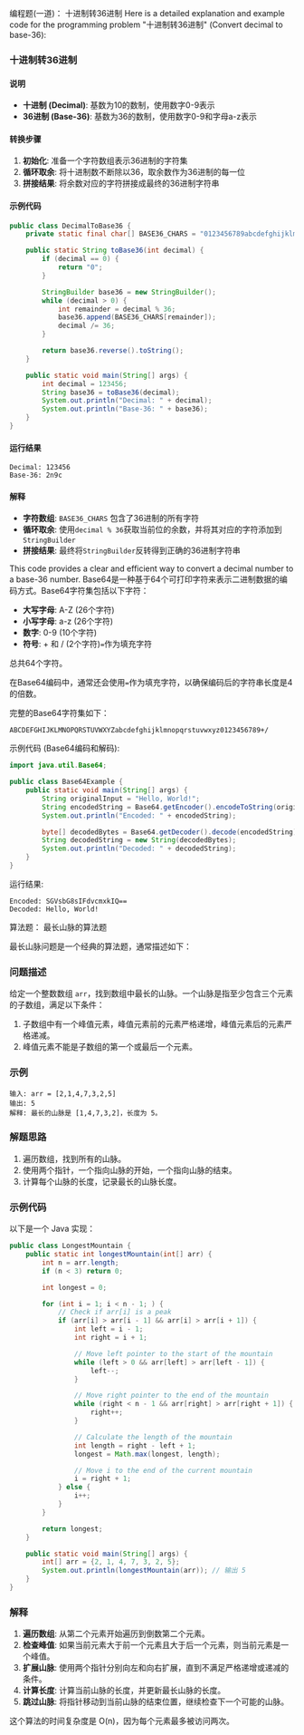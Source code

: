 编程题(一道)：
十进制转36进制
Here is a detailed explanation and example code for the programming problem "十进制转36进制" (Convert decimal to base-36):

### 十进制转36进制

#### 说明
- **十进制 (Decimal)**: 基数为10的数制，使用数字0-9表示
- **36进制 (Base-36)**: 基数为36的数制，使用数字0-9和字母a-z表示

#### 转换步骤
1. **初始化**: 准备一个字符数组表示36进制的字符集
2. **循环取余**: 将十进制数不断除以36，取余数作为36进制的每一位
3. **拼接结果**: 将余数对应的字符拼接成最终的36进制字符串

#### 示例代码
```java
public class DecimalToBase36 {
    private static final char[] BASE36_CHARS = "0123456789abcdefghijklmnopqrstuvwxyz".toCharArray();

    public static String toBase36(int decimal) {
        if (decimal == 0) {
            return "0";
        }

        StringBuilder base36 = new StringBuilder();
        while (decimal > 0) {
            int remainder = decimal % 36;
            base36.append(BASE36_CHARS[remainder]);
            decimal /= 36;
        }

        return base36.reverse().toString();
    }

    public static void main(String[] args) {
        int decimal = 123456;
        String base36 = toBase36(decimal);
        System.out.println("Decimal: " + decimal);
        System.out.println("Base-36: " + base36);
    }
}
```

#### 运行结果
```plaintext
Decimal: 123456
Base-36: 2n9c
```

#### 解释
- **字符数组**: `BASE36_CHARS` 包含了36进制的所有字符
- **循环取余**: 使用`decimal % 36`获取当前位的余数，并将其对应的字符添加到`StringBuilder`
- **拼接结果**: 最终将`StringBuilder`反转得到正确的36进制字符串

This code provides a clear and efficient way to convert a decimal number to a base-36 number.
Base64是一种基于64个可打印字符来表示二进制数据的编码方式。Base64字符集包括以下字符：

- **大写字母**: A-Z (26个字符)
- **小写字母**: a-z (26个字符)
- **数字**: 0-9 (10个字符)
- **符号**: + 和 / (2个字符)`=`作为填充字符

总共64个字符。

在Base64编码中，通常还会使用`=`作为填充字符，以确保编码后的字符串长度是4的倍数。

完整的Base64字符集如下：
```
ABCDEFGHIJKLMNOPQRSTUVWXYZabcdefghijklmnopqrstuvwxyz0123456789+/
```

示例代码 (Base64编码和解码):
```java
import java.util.Base64;

public class Base64Example {
    public static void main(String[] args) {
        String originalInput = "Hello, World!";
        String encodedString = Base64.getEncoder().encodeToString(originalInput.getBytes());
        System.out.println("Encoded: " + encodedString);

        byte[] decodedBytes = Base64.getDecoder().decode(encodedString);
        String decodedString = new String(decodedBytes);
        System.out.println("Decoded: " + decodedString);
    }
}
```

运行结果:
```plaintext
Encoded: SGVsbG8sIFdvcmxkIQ==
Decoded: Hello, World!
```
算法题：
最长山脉的算法题

最长山脉问题是一个经典的算法题，通常描述如下：

### 问题描述
给定一个整数数组 `arr`，找到数组中最长的山脉。一个山脉是指至少包含三个元素的子数组，满足以下条件：
1. 子数组中有一个峰值元素，峰值元素前的元素严格递增，峰值元素后的元素严格递减。
2. 峰值元素不能是子数组的第一个或最后一个元素。

### 示例
```plaintext
输入: arr = [2,1,4,7,3,2,5]
输出: 5
解释: 最长的山脉是 [1,4,7,3,2]，长度为 5。
```

### 解题思路
1. 遍历数组，找到所有的山脉。
2. 使用两个指针，一个指向山脉的开始，一个指向山脉的结束。
3. 计算每个山脉的长度，记录最长的山脉长度。

### 示例代码
以下是一个 Java 实现：

```java
public class LongestMountain {
    public static int longestMountain(int[] arr) {
        int n = arr.length;
        if (n < 3) return 0;

        int longest = 0;

        for (int i = 1; i < n - 1; ) {
            // Check if arr[i] is a peak
            if (arr[i] > arr[i - 1] && arr[i] > arr[i + 1]) {
                int left = i - 1;
                int right = i + 1;

                // Move left pointer to the start of the mountain
                while (left > 0 && arr[left] > arr[left - 1]) {
                    left--;
                }

                // Move right pointer to the end of the mountain
                while (right < n - 1 && arr[right] > arr[right + 1]) {
                    right++;
                }

                // Calculate the length of the mountain
                int length = right - left + 1;
                longest = Math.max(longest, length);

                // Move i to the end of the current mountain
                i = right + 1;
            } else {
                i++;
            }
        }

        return longest;
    }

    public static void main(String[] args) {
        int[] arr = {2, 1, 4, 7, 3, 2, 5};
        System.out.println(longestMountain(arr)); // 输出 5
    }
}
```

### 解释
1. **遍历数组**: 从第二个元素开始遍历到倒数第二个元素。
2. **检查峰值**: 如果当前元素大于前一个元素且大于后一个元素，则当前元素是一个峰值。
3. **扩展山脉**: 使用两个指针分别向左和向右扩展，直到不满足严格递增或递减的条件。
4. **计算长度**: 计算当前山脉的长度，并更新最长山脉的长度。
5. **跳过山脉**: 将指针移动到当前山脉的结束位置，继续检查下一个可能的山脉。

这个算法的时间复杂度是 O(n)，因为每个元素最多被访问两次。
